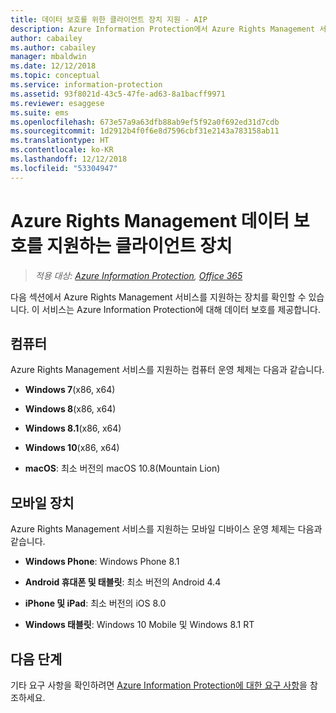 ```yaml
---
title: 데이터 보호를 위한 클라이언트 장치 지원 - AIP
description: Azure Information Protection에서 Azure Rights Management 서비스를 지원하는 장치를 식별합니다.
author: cabailey
ms.author: cabailey
manager: mbaldwin
ms.date: 12/12/2018
ms.topic: conceptual
ms.service: information-protection
ms.assetid: 93f8021d-43c5-47fe-ad63-8a1bacff9971
ms.reviewer: esaggese
ms.suite: ems
ms.openlocfilehash: 673e57a9a63dfb88ab9ef5f92a0f692ed31d7cdb
ms.sourcegitcommit: 1d2912b4f0f6e8d7596cbf31e2143a783158ab11
ms.translationtype: HT
ms.contentlocale: ko-KR
ms.lasthandoff: 12/12/2018
ms.locfileid: "53304947"
---
```

# <a name="client-devices-that-support-azure-rights-management-data-protection"></a>Azure Rights Management 데이터 보호를 지원하는 클라이언트 장치

>*적용 대상: [Azure Information Protection](https://azure.microsoft.com/pricing/details/information-protection), [Office 365](https://download.microsoft.com/download/E/C/F/ECF42E71-4EC0-48FF-AA00-577AC14D5B5C/Azure_Information_Protection_licensing_datasheet_EN-US.pdf)*

다음 섹션에서 Azure Rights Management 서비스를 지원하는 장치를 확인할 수 있습니다. 이 서비스는 Azure Information Protection에 대해 데이터 보호를 제공합니다.

## <a name="computers"></a>컴퓨터
Azure Rights Management 서비스를 지원하는 컴퓨터 운영 체제는 다음과 같습니다.

-   **Windows 7**(x86, x64)

-   **Windows 8**(x86, x64)

-   **Windows 8.1**(x86, x64)

-   **Windows 10**(x86, x64)

-   **macOS**: 최소 버전의 macOS 10.8(Mountain Lion)

## <a name="mobile-devices"></a>모바일 장치
Azure Rights Management 서비스를 지원하는 모바일 디바이스 운영 체제는 다음과 같습니다.

-   **Windows Phone**: Windows Phone 8.1

-   **Android 휴대폰 및 태블릿**: 최소 버전의 Android 4.4

-   **iPhone 및 iPad**: 최소 버전의 iOS 8.0

-   **Windows 태블릿**: Windows 10 Mobile 및 Windows 8.1 RT


## <a name="next-steps"></a>다음 단계
기타 요구 사항을 확인하려면 [Azure Information Protection에 대한 요구 사항](requirements.md)을 참조하세요.

